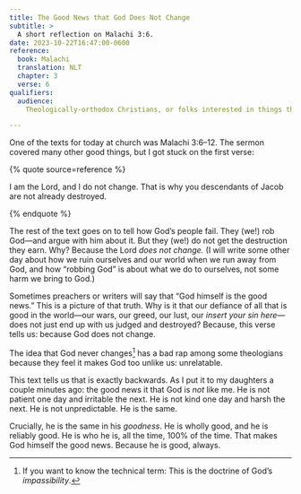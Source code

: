```yaml
---
title: The Good News that God Does Not Change
subtitle: >
  A short reflection on Malachi 3:6.
date: 2023-10-22T16:47:00-0600
reference:
  book: Malachi
  translation: NLT
  chapter: 3
  verse: 6
qualifiers:
  audience:
    Theologically-orthodox Christians, or folks interested in things that theologically-orthodox Christians think.

---
```


One of the texts for today at church was Malachi 3:6–12. The sermon covered many other good things, but I got stuck on the first verse:

{% quote source=reference %}

I am the Lord, and I do not change. That is why you descendants of Jacob are not already destroyed.

{% endquote %}

The rest of the text goes on to tell how God’s people fail. They (we!) rob God—and argue with him about it. But they (we!) do not get the destruction they earn. Why? Because the <span class=smcp>Lord</span> *does not change.* (I will write some other day about how we ruin ourselves and our world when we run away from God, and how “robbing God” is about what we do to ourselves, not some harm we bring to God.)

Sometimes preachers or writers will say that “God himself is the good news.” This is a picture of that truth. Why is it that our defiance of all that is good in the world—our wars, our greed, our lust, our *insert your sin here*—does not just end up with us judged and destroyed? Because, this verse tells us: because God does not change.

The idea that God never changes[^impassibility] has a bad rap among some theologians because they feel it makes God too unlike us: unrelatable.

This text tells us that is exactly backwards. As I put it to my daughters a couple minutes ago: the good news it that God is *not* like me. He is not patient one day and irritable the next. He is not kind one day and harsh the next. He is not unpredictable. He is the same.

Crucially, he is the same in his *goodness*. He is wholly good, and he is reliably good. He is who he is, all the time, 100% of the time. That makes God himself the good news. Because he is good, always.



[^impassibility]: If you want to know the technical term: This is the doctrine of God’s *impassibility*.
